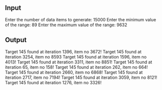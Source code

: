 ## Input
Enter the number of data items to generate: 15000
Enter the minimum value of the range: 89
Enter the maximum value of the range: 9632

## Output
Target 145 found at iteration 1396, item no 3672!
Target 145 found at iteration 3254, item no 8593
Target 145 found at iteration 1596, item no 4013!
Target 145 found at iteration 3311, item no 8851!
Target 145 found at iteration 65, item no 158!
Target 145 found at iteration 262, item no 664!
Target 145 found at iteration 2660, item no 6868!
Target 145 found at iteration 2717, item no 7194!
Target 145 found at iteration 3059, item no 8121!
Target 145 found at iteration 1276, item no 3326!
